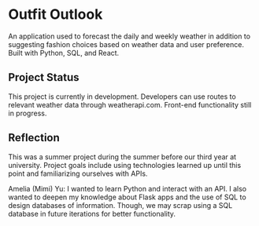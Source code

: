 # Outfit Outlook

An application used to forecast the daily and weekly weather in addition to suggesting fashion choices based on
weather data and user preference. Built with Python, SQL, and React.

## Project Status
This project is currently in development. Developers can use routes to relevant weather data through weatherapi.com.
Front-end functionality still in progress.

## Reflection
This was a summer project during the summer before our third year at university. Project goals include using 
technologies learned up until this point and familiarizing ourselves with APIs. 

Amelia (Mimi) Yu: I wanted to learn Python and interact with an API. I also wanted to deepen my knowledge about Flask 
apps and the use of SQL to design databases of information. Though, we may scrap using a SQL database in future iterations
for better functionality.
